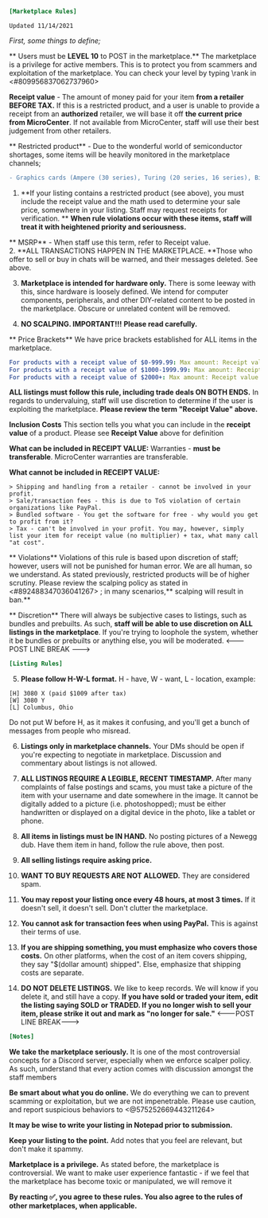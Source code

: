 ```ini
[Marketplace Rules] 
```
`Updated 11/14/2021`

*First, some things to define;*

** Users must be __LEVEL 10__ to POST in the marketplace.** The marketplace is a privilege for active members. This is to protect you from scammers and exploitation of the marketplace. You can check your level by typing \rank in <#809956837062737960>

 **Receipt value** - The amount of money paid for your item **from a retailer BEFORE TAX.** If this is a restricted product, and a user is unable to provide a receipt from an __authorized__ retailer, we will base it off **the current price from MicroCenter**. If not available from MicroCenter, staff will use their best judgement from other retailers.

** Restricted product** - Due to the wonderful world of semiconductor shortages, some items will be heavily monitored in the marketplace channels;
```diff
- Graphics cards (Ampere (30 series), Turing (20 series, 16 series), Big Navi (6000 series), Navi (5000 series)
```

1. **If your listing contains a restricted product (see above), you must include the receipt value and the math used to determine your sale price, somewhere in your listing. Staff may request receipts for verification.
**
**When rule violations occur with these items, staff will treat it with heightened priority and seriousness.**

** MSRP** - When staff use this term, refer to Receipt value.
 \
2. **ALL TRANSACTIONS HAPPEN IN THE MARKETPLACE. **Those who offer to sell or buy in chats will be warned, and their messages deleted. See above.

3. **Marketplace is intended for hardware only.** There is some leeway with this, since hardware is loosely defined. We intend for computer components, peripherals, and other DIY-related content to be posted in the marketplace. Obscure or unrelated content will be removed.


4. **NO SCALPING. IMPORTANT!!!** __Please read carefully.__

** Price Brackets**
We have price brackets established for ALL items in the marketplace. 
```yaml
For products with a receipt value of $0-999.99: Max amount: Receipt value x 1.23
For products with a receipt value of $1000-1999.99: Max amount: Receipt value x 1.17
For products with a receipt value of $2000+: Max amount: Receipt value x 1.14
```

**ALL listings must follow this rule, including trade deals ON BOTH ENDS.**
In regards to undervaluing, staff will use discretion to determine if the user is exploiting the marketplace.
**Please review the term "Receipt Value" above.**

 **Inclusion Costs**
This section tells you what you can include in the **receipt value** of a product. Please see **Receipt Value** above for definition

**What can be included in RECEIPT VALUE:**
    Warranties - **must be transferable**. MicroCenter warranties are transferable.

**What cannot be included in RECEIPT VALUE:**
```
> Shipping and handling from a retailer - cannot be involved in your profit.
> Sale/transaction fees - this is due to ToS violation of certain organizations like PayPal.
> Bundled software - You get the software for free - why would you get to profit from it?
> Tax - can't be involved in your profit. You may, however, simply list your item for receipt value (no multiplier) + tax, what many call "at cost".
```


** Violations**
 Violations of this rule is based upon discretion of staff; however, users will not be punished for human error. We are all human, so we understand. As stated previously, restricted products will be of higher scrutiny. Please review the scalping policy as stated in <#892488347036041267> ; in many scenarios,** scalping will result in ban.**

** Discretion**
There will always be subjective cases to listings, such as bundles and prebuilts. As such, **staff will be able to use discretion on ALL listings in the marketplace**. If you're trying to loophole the system, whether it be bundles or prebuilts or anything else, you will be moderated.
<--- POST LINE BREAK --->
```ini
[Listing Rules]
```
5. **Please follow H-W-L format.** H - have, W - want, L - location, example:

```
[H] 3080 X (paid $1009 after tax)
[W] 3080 Y
[L] Columbus, Ohio 
```

Do not put W before H, as it makes it confusing, and you'll get a bunch of messages from people who misread.

6. **Listings only in marketplace channels.** Your DMs should be open if you're expecting to negotiate in marketplace. Discussion and commentary about listings is not allowed.

 7. **ALL LISTINGS REQUIRE A LEGIBLE, RECENT TIMESTAMP.** After many complaints of false postings and scams, you must take a picture of the item with your username and date somewhere in the image. It cannot be digitally added to a picture (i.e. photoshopped); must be either handwritten or displayed on a digital device in the photo, like a tablet or phone.

8. **All items in listings must be IN HAND.** No posting pictures of a Newegg dub. Have them item in hand, follow the rule above, then post.

9. **All selling listings require asking price.** 

10. **WANT TO BUY REQUESTS ARE NOT ALLOWED.** They are considered spam.

11. **You may repost your listing once every 48 hours, at most 3 times.** If it doesn't sell, it doesn't sell. Don't clutter the marketplace.

12. **You cannot ask for transaction fees when using PayPal.** This is against their terms of use.

13. **If you are shipping something, you must emphasize who covers those costs.** On other platforms, when the cost of an item covers shipping, they say  "$(dollar amount) shipped". Else, emphasize that shipping costs are separate.

14.  **DO NOT DELETE LISTINGS.** We like to keep records. We will know if you delete it, and still have a copy. **If you have sold or traded your item, edit the listing saying SOLD or TRADED.  If you no longer wish to sell your item, please strike it out and mark as "no longer for sale."**
<---POST LINE BREAK--->
```ini
[Notes]
```
**We take the marketplace seriously.** It is one of the most controversial concepts for a Discord server, especially when we enforce scalper policy. As such, understand that every action comes with discussion amongst the staff members

**Be smart about what you do online.** We do everything we can to prevent scamming or exploitation, but we are not impenetrable. Please use caution, and report suspicious behaviors to <@575252669443211264>

**It may be wise to write your listing in Notepad prior to submission.**

**Keep your listing to the point.** Add notes that you feel are relevant, but don't make it spammy.

**Marketplace is a privilege.** As stated before, the marketplace is controversial. We want to make user experience fantastic - if we feel that the marketplace has become toxic or manipulated, we will remove it


**By reacting :white_check_mark:, you agree to these rules. You also agree to the rules of other marketplaces, when applicable.**

